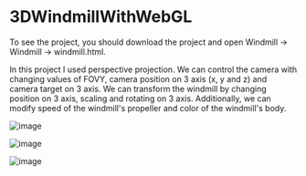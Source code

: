 # 3DWindmillWithWebGL

To see the project, you should download the project and open Windmill -> Windmill -> windmill.html.

In this project I used perspective projection. We can control the camera with changing values of FOVY, camera position on 3 axis (x, y and z) and camera target on 3 axis. We can transform the windmill by changing position on 3 axis, scaling and rotating on 3 axis. Additionally, we can modify speed of the windmill's propeller and color of the windmill's body.

![image](https://user-images.githubusercontent.com/45365584/177009010-2711aa22-d7f0-47a8-b73c-ddde3bcb742a.png)

![image](https://user-images.githubusercontent.com/45365584/177009174-7341d6a6-5976-42d9-b8db-adb806118081.png)

![image](https://user-images.githubusercontent.com/45365584/177009147-4adefd44-c846-4c5e-a948-b8233412aa85.png)
